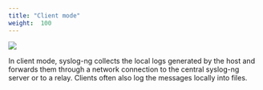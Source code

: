 ```yaml
---
title: "Client mode"
weight:  100
---
```

<!-- DISCLAIMER: This file is based on the syslog-ng Open Source Edition documentation https://github.com/balabit/syslog-ng-ose-guides/commit/2f4a52ee61d1ea9ad27cb4f3168b95408fddfdf2 and is used under the terms of The syslog-ng Open Source Edition Documentation License. The file has been modified by Axoflow. -->

![](../Images/Figures/fig-client_mode01.png)

In client mode, syslog-ng collects the local logs generated by the host and forwards them through a network connection to the central syslog-ng server or to a relay. Clients often also log the messages locally into files.
